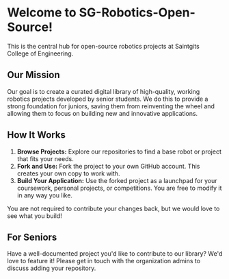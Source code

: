 # Welcome to SG-Robotics-Open-Source!

This is the central hub for open-source robotics projects at Saintgits College of Engineering.

## Our Mission

Our goal is to create a curated digital library of high-quality, working robotics projects developed by senior students. We do this to provide a strong foundation for juniors, saving them from reinventing the wheel and allowing them to focus on building new and innovative applications.

## How It Works

1.  **Browse Projects:** Explore our repositories to find a base robot or project that fits your needs.
2.  **Fork and Use:** Fork the project to your own GitHub account. This creates your own copy to work with.
3.  **Build Your Application:** Use the forked project as a launchpad for your coursework, personal projects, or competitions. You are free to modify it in any way you like.

You are not required to contribute your changes back, but we would love to see what you build!

## For Seniors

Have a well-documented project you'd like to contribute to our library? We'd love to feature it! Please get in touch with the organization admins to discuss adding your repository.

